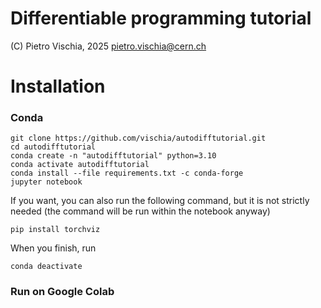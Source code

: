 # Differentiable programming tutorial
(C) Pietro Vischia, 2025
 pietro.vischia@cern.ch

# Installation


### Conda

```
git clone https://github.com/vischia/autodifftutorial.git
cd autodifftutorial
conda create -n "autodifftutorial" python=3.10
conda activate autodifftutorial
conda install --file requirements.txt -c conda-forge
jupyter notebook
```

If you want, you can also run the following command, but it is not strictly needed (the command will be run within the notebook anyway)

```
pip install torchviz
```

    
When you finish, run

```
conda deactivate
```
    
### Run on Google Colab

